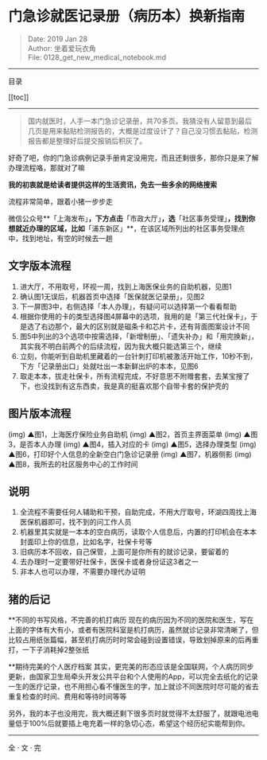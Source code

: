 # 门急诊就医记录册（病历本）换新指南

> Date: 2019 Jan 28<br />
> Author: 坐着爱玩衣角<br />
> File: 0128_get_new_medical_notebook.md
---

目录

[[toc]]

---

> 国内就医时，人手一本门急诊记录册，共70多页。我猜没有人留意到最后几页是用来黏贴检测报告的，大概是过度设计了？自己没习惯去黏贴，检测报告都是整理好后提交报销后积灰了。

好奇了吧，你的门急诊病例记录手册肯定没用完，而且还剩很多，那你只是来了解办理流程咯，那就对了嘛

**我的初衷就是给读者提供这样的生活资讯，免去一些多余的网络搜索**

流程非常简单，跟着小猪一步步走

微信公众号**「上海发布」**，下方点击**「市政大厅」**，选**「社区事务受理」**，找到你想就近办理的区域，比如**「浦东新区」**，在该区域所列出的社区事务受理点中，找到地址，有空的时候去一趟

## 文字版本流程

1. 进大厅，不用取号，环视一周，找到上海医保业务的自助机器，见图1
2. 确认图1无误后，机器首页中选择「医保就医记录册」，见图2
3. 下一屏图3中，右侧选择「本人办理」，有疑问可以选择第一个看看帮助
4. 根据你使用的卡的类型选择图4屏幕中的选项，我用的是「第三代社保卡」，于是选了右边那个，最大的区别就是磁条卡和芯片卡，还有背面图案设计不同
5. 图5中列出的3个选项中按需选择，「新增制册」、「遗失补办」和「用完换新」，其实我不明白前两个的后续流程，因为我大概只能选第三个，继续
6. 立刻，你能听到自助机里藏着的一台针刺打印机被激活开始工作，10秒不到，下方「记录册出口」处就吐出一本新鲜出炉的本本，见图6
7. 取走本本，拔走社保卡，所有流程完成，不好意思不附赠套套，去某宝搜了下，也没找到有这东西卖，我是真的挺喜欢那个自带卡套的保护壳的

## 图片版本流程

(img)
▲图1，上海医疗保险业务自助机
(img)
▲图2，首页主界面菜单
(img)
▲图3，是否本人办理
(img)
▲图4，插入对应的卡
(img)
▲图5，选择办理类型
(img)
▲图6，打印好个人信息的全新空白门急诊记录册
(img)
▲图7，机器侧影
(img)
▲图8，我所去的社区服务中心的工作时间

## 说明

1. 全流程不需要任何人辅助和干预，自助完成，不用大厅取号，环湖四周找上海医保机器即可，找不到的问工作人员
2. 机器里其实就是一本本的空白病历，读取个人信息后，内置的打印机会在本本封面印上你的信息，比如名字，社保卡号等
3. 旧病历本不回收，自己保管，上面可是你所有的就诊记录，要留着的
4. 去办理时一定要带好社保卡，医保卡或者身份证这3者之一
5. 非本人也可以办理，不需要办理代办证明

## 猪的后记

**不同的书写风格，不完善的机打病历
现在的病历因为不同的医院和医生，写在上面的字体有大有小，或者有医院科室是机打病历，虽然就诊记录非常清晰了，但比较占用纸张篇幅，甚至机打病历时时常会碰到设置错误，导致划掉原来的后再重打，一下子消耗掉2整张纸

**期待完美的个人医疗档案
其实，更完美的形态应该是全国联网，个人病历同步更新，由国家卫生局牵头开发公共平台和个人使用的App，可以完全去纸化的记录一生的医疗记录，也不用担心看不懂医生的字，加上就诊不同医院时尽可能的省去重复检查的时间、费用和等待时间等等

另外，我的本子也没用完，我大概还剩下很多页时就觉得不太舒服了，就跟电池电量低于100%后就要插上电充着一样的急切心态，希望这个经历纪实能帮到你。


----

全  ·  文  ·  完






















